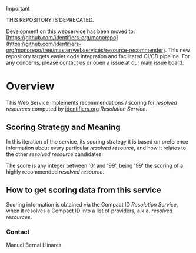 > [!IMPORTANT]
> THIS REPOSITORY IS DEPRECATED.
>
> Development on this webservice has been moved to: [https://github.com/identifiers-org/monorepo](https://github.com/identifiers-org/monorepo/tree/master/webservices/resource-recommender).
> This new repository targets easier code integration and facilitated CI/CD pipeline. For any concerns, please [contact us](https://docs.identifiers.org/pages/contact) or open a issue at our [main issue board](https://github.com/identifiers-org/identifiers-org.github.io/issues).


# Overview
This Web Service implements recommendations / scoring for _resolved resources_ computed by [identifiers.org](https://identifiers.org) _Resolution Service_.


## Scoring Strategy and Meaning
In this iteration of the service, its scoring strategy it is based on preference information
about every particular _resolved resource_, and how it relates to the other _resolved
resource_ candidates.

The score is any integer between '0' and '99', being '99' the scoring of a highly recommended
_resolved resource_.


## How to get scoring data from this service
Scoring information is obtained via the Compact ID _Resolution Service_, when it resolves a
Compact ID into a list of providers, a.k.a. _resolved resources_.


### Contact
Manuel Bernal Llinares
